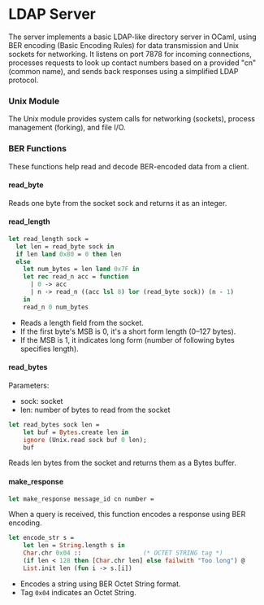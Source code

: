 # LDAP Server
The server implements a basic LDAP-like directory server in OCaml, using BER encoding (Basic Encoding Rules) for data transmission and Unix sockets for networking. It listens on port 7878 for incoming connections, processes requests to look up contact numbers based on a provided "cn" (common name), and sends back responses using a simplified LDAP protocol.

### Unix Module
The Unix module provides system calls for networking (sockets), process management (forking), and file I/O.

### BER Functions
These functions help read and decode BER-encoded data from a client.

#### read_byte
Reads one byte from the socket sock and returns it as an integer.

#### read_length
```ocaml
let read_length sock =
  let len = read_byte sock in
  if len land 0x80 = 0 then len
  else
    let num_bytes = len land 0x7F in
    let rec read_n acc = function
      | 0 -> acc
      | n -> read_n ((acc lsl 8) lor (read_byte sock)) (n - 1)
    in
    read_n 0 num_bytes
```
* Reads a length field from the socket.
* If the first byte's MSB is 0, it's a short form length (0–127 bytes).
* If the MSB is 1, it indicates long form (number of following bytes specifies length).

#### read_bytes
Parameters:
- sock: socket
- len: number of bytes to read from the socket
```ocaml
let read_bytes sock len =
    let buf = Bytes.create len in
    ignore (Unix.read sock buf 0 len);
    buf
```
Reads len bytes from the socket and returns them as a Bytes buffer.

#### make_response
```ocaml
let make_response message_id cn number =
```
When a query is received, this function encodes a response using BER encoding.

```ocaml
let encode_str s =
    let len = String.length s in
    Char.chr 0x04 ::                 (* OCTET STRING tag *)
    (if len < 128 then [Char.chr len] else failwith "Too long") @
    List.init len (fun i -> s.[i])
```
* Encodes a string using BER Octet String format.
* Tag `0x04` indicates an Octet String.
